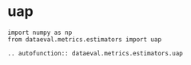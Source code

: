 # uap

```{testsetup}
import numpy as np
from dataeval.metrics.estimators import uap
```

```{eval-rst}
.. autofunction:: dataeval.metrics.estimators.uap
```
